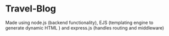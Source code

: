 # Travel-Blog
Made using node.js (backend functionality), EJS (templating engine to generate dynamic HTML ) and express.js (handles routing and middleware)
